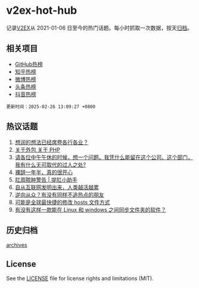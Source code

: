# v2ex-hot-hub

 记录[V2EX](https://www.v2ex.com/)从 2021-01-06 日至今的热门话题。每小时抓取一次数据，按天[归档](archives)。
 
 ## 相关项目

- [GitHub热榜](https://github.com/snaildev/github-hot-hub)
- [知乎热榜](https://github.com/snaildev/zhihu-hot-hub)
- [微博热榜](https://github.com/snaildev/weibo-hot-hub)
- [头条热榜](https://github.com/snaildev/toutiao-hot-hub)
- [抖音热榜](https://github.com/snaildev/douyin-hot-hub)


 `更新时间：2025-02-26 13:09:27 +0800`

## 热议话题

1. [想润的想法已经席卷各行各业？](https://www.v2ex.com/t/1114265)
1. [关于外包 关于 PHP](https://www.v2ex.com/t/1114241)
1. [请各位中午午休的时候，想一个问题。我凭什么能留在这个公司、这个部门，我有什么无可取代的过人之处?](https://www.v2ex.com/t/1114119)
1. [裸辞一年半，真的很开心](https://www.v2ex.com/t/1114129)
1. [肛周脓肿警告 | 提肛小助手](https://www.v2ex.com/t/1114074)
1. [自从互联网发明出来，人类越活越累](https://www.v2ex.com/t/1114158)
1. [逆向从众？有没有同样不追热点的朋友](https://www.v2ex.com/t/1114223)
1. [可能是全球最快捷的修改 hosts 文件方式](https://www.v2ex.com/t/1114164)
1. [有没有这样一款能在 Linux 和 windows 之间同步文件夹的软件？](https://www.v2ex.com/t/1114204)

## 历史归档

[archives](archives)

## License

See the [LICENSE](LICENSE) file for license rights and limitations (MIT).
